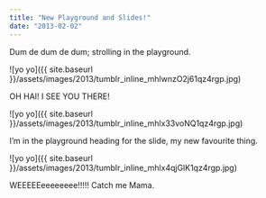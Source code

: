 ```yaml
---
title: "New Playground and Slides!"
date: "2013-02-02"
---
```


Dum de dum de dum; strolling in the playground.

![yo yo]({{ site.baseurl }}/assets/images/2013/tumblr_inline_mhlwnzO2j61qz4rgp.jpg)

OH HAI! I SEE YOU THERE!

![yo yo]({{ site.baseurl }}/assets/images/2013/tumblr_inline_mhlx33voNQ1qz4rgp.jpg)

I’m in the playground heading for the slide, my new favourite thing.

![yo yo]({{ site.baseurl }}/assets/images/2013/tumblr_inline_mhlx4qjGlK1qz4rgp.jpg)

WEEEEEeeeeeeee!!!!! Catch me Mama.
